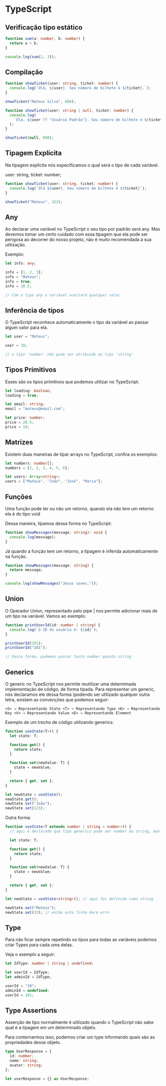# TypeScript

## Verificação tipo estático

```ts
function sum(a: number, b: number) {
  return a + b;
}

console.log(sum(2, 3));
```

## Compilação

```ts
function showTicket(user: string, ticket: number) {
  console.log(`Olá, ${user}. Seu número de bilhete é ${ticket}.`);
}

showTicket("Mateus Silva", 888);
```

```ts
function showTicket(user: string | null, ticket: number) {
  console.log(
    `Olá, ${user ?? "Usuário Padrão"}. Seu número de bilhete é ${ticket}.`
  );
}

showTicket(null, 888);
```

## Tipagem Explícita

Na tipagem explícita nós especificamos o qual será o tipo de cada variável.

user: string, ticket: number;

```ts
function showTicket(user: string, ticket: number) {
  console.log(`Olá ${user}. Seu número de bilhete é ${ticket}`);
}

showTicket("Mateus", 321);
```

## Any

Ao declarar uma variável no TypeScript o seu tipo por padrão será any. Mas devemos tomar um certo cuidado com essa tipagem que ela pode ser perigosa ao decorrer do nosso projeto, não é muito recomendada a sua utilização.

Exemplo:

```ts
let info: any;

info = [1, 2, 3];
info = "Mateus";
info = true;
info = 10.5;

// Com o tipo any a variável aceitará qualquer valor.
```

## Inferência de tipos

O TypeScript reconhece automaticamente o tipo da variável ao passar algum valor para ela.

```ts
let user = "Mateus";

user = 10;

// o tipo 'number' não pode ser atribuído ao tipo 'string'
```

## Tipos Primitivos

Esses são os tipos primitivos que podemos utilizar no TypeScript:

```ts
let loading: boolean;
loading = true;

let email: string;
email = "mateus@email.com";

let price: number;
price = 20.5;
price = 10;
```

## Matrizes

Existem duas maneiras de tipar arrays no TypeScript, confira os exemplos:

```ts
let numbers: number[];
numbers = [1, 2, 3, 4, 5, 6];

let users: Array<string>;
users = ["Mateus", "João", "José", "Maria"];
```

## Funções

Uma função pode ter ou não um retorno, quando ela não tem um retorno ela é do tipo void

Dessa maneira, tipamos dessa forma no TypeScript:

```ts
function showMessages(message: string): void {
  console.log(message);
}
```

Já quando a função tem um retorno, a tipagem é inferida automaticamente na função.

```ts
function showMessages(message: string) {
  return message;
}

console.log(showMessages("Jesus saves."));
```

## Union

O Operador Union, representado pelo pipe | nos permite adicionar mais de um tipo na variável. Vamos ao exemplo:

```ts
function printUserId(id: number | string) {
  console.log(`O ID do usuário é: ${id}`);
}

printUserId(101);
printUserId("101");

// Dessa forma, podemos passar tanto number quanto string
```

## Generics

O generic no TypeScript nos permite reutilizar uma determinada implementação de código, de forma tipada. Para representar um generic, nós declaramos ele dessa forma <T> (podendo ser utilizado qualquer outra letra, existem as convenções que podemos seguir:

```text
<S> → Representando State <T> → Representando Type <K> → Representando Key <V> → Representando Value <E> → Representando Element
```

Exemplo de um trecho de código utilizando generics:

```ts
function useState<T>() {
  let state: T;

  function get() {
    return state;
  }

  function set(newValue: T) {
    state = newValue;
  }

  return { get, set };
}

let newState = useState();
newState.get();
newState.set("João");
newState.set(123);
```

Outra forma:

```ts
function useState<T extends number | string = number>() {
  // aqui é declarado que tipo generics pode ser number ou string, mas se não for definido por padrão será number.

  let state: T;

  function get() {
    return state;
  }

  function set(newValue: T) {
    state = newValue;
  }

  return { get, set };
}

let newState = useState<string>(); // aqui foi definido como string

newState.set("Mateus");
newState.set(33); // então esta linha dará erro
```

## Type

Para não ficar sempre repetindo os tipos para todas as variáveis podemos criar Types para cada uma delas.

Veja o exemplo a seguir:

```ts
let IdType: number | string | undefined;

let userId = IdType;
let adminId = IdType;

userId = "10";
adminId = undefined;
userId = 101;
```

## Type Assertions

Asserção de tipo normalmente é utilizado quando o TypeScript não sabe qual é a tipagem em um determinado objeto.

Para contornarmos isso, podemos criar um type informando quais são as propriedades desse objeto.

```ts
type UserResponse = {
  id: number;
  name: string;
  avatar: string;
};

let userResponse = {} as UserResponse;
```
